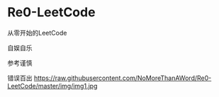 # Re0-LeetCode
从零开始的LeetCode

自娱自乐

参考谨慎

错误百出
https://raw.githubusercontent.com/NoMoreThanAWord/Re0-LeetCode/master/img/img1.jpg
